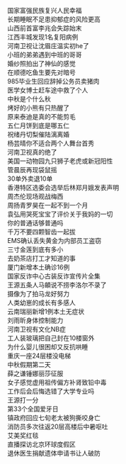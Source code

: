 国家富强民族复兴人民幸福  
长期睡眠不足患抑郁症的风险更高  
山西前首富李兆会失踪始末  
江西丰城发现1名复阳病例  
河南卫视让沈眉庄温实初he了  
小班的弟弟遇到中班的哥哥  
婚纱照拍出了神仙的感觉  
在顺德吃鱼生要先对暗号  
985毕业生回应辞掉公务员卖猪肉  
医学女博士赶车途中救了个人  
中秋是个什么秋  
烤好的小熊有只热醒了  
原来泰迪是真的不能剪毛  
五仁月饼到底是哪五仁  
祝绪丹切梨催陆漓离婚  
杨芸晴你不适合两个人舞台首秀  
河南卫视真的绝了  
美国一动物园九只狮子老虎或新冠阳性  
管晨辰再现袋鼠摇  
30单外卖退10单  
香港特区选委会选举后林郑月娥发表声明  
周杰伦现场观战梅西  
周扬青罗昊在一起不到一个月  
袁弘用哭死宝宝了评价关于我妈的一切  
你的普通话够普通吗  
千万不要四颗智齿一起拔  
EMS确认丢失黄金为内部员工盗窃  
三寸金莲到底有多小  
去奶茶店打工才知道的事  
厦门新增本土确诊16例  
国家反诈中心古装反诈宣传片全集  
王源五条人马頔说不捞李洛尔不录了  
摄像为了拍马龙好努力  
人类幼崽的成长有多感人  
云南瑞丽新增1例本土无症状  
刘雨昕身体控制能力  
河南卫视有文化NB症  
工人装玻璃把自己封在10楼窗外  
为什么婴儿很困却又反抗哄睡  
重庆一座24层楼没电梯  
中秋假期第二天  
薛之谦锤娜丽莎征服  
女子感觉虚用祖传偏方补肾致铅中毒  
工作后会后悔选错了大学专业吗  
王源打一分  
第33个全国爱牙日  
镇政府回应七旬老太被狗撕咬身亡  
消防员多次往返20层高楼后中暑呕吐  
艾美奖红毯  
直播探访北京环球度假区  
退休医生捐献遗体申请书让人破防  
